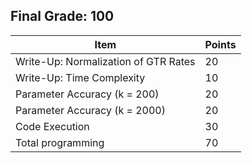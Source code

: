 ## Final Grade: 100
| Item | Points |
| --- | --- |
| Write-Up: Normalization of GTR Rates | 20 |
| Write-Up: Time Complexity | 10 |
| Parameter Accuracy (k = 200) | 20 |
| Parameter Accuracy (k = 2000) | 20 |
| Code Execution | 30 |
| Total programming | 70 | 
